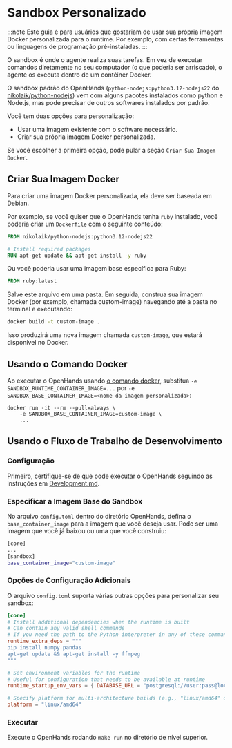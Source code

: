# Sandbox Personalizado

:::note
Este guia é para usuários que gostariam de usar sua própria imagem Docker personalizada para o runtime. Por exemplo,
com certas ferramentas ou linguagens de programação pré-instaladas.
:::

O sandbox é onde o agente realiza suas tarefas. Em vez de executar comandos diretamente no seu computador
(o que poderia ser arriscado), o agente os executa dentro de um contêiner Docker.

O sandbox padrão do OpenHands (`python-nodejs:python3.12-nodejs22`
do [nikolaik/python-nodejs](https://hub.docker.com/r/nikolaik/python-nodejs)) vem com alguns pacotes instalados como
python e Node.js, mas pode precisar de outros softwares instalados por padrão.

Você tem duas opções para personalização:

- Usar uma imagem existente com o software necessário.
- Criar sua própria imagem Docker personalizada.

Se você escolher a primeira opção, pode pular a seção `Criar Sua Imagem Docker`.

## Criar Sua Imagem Docker

Para criar uma imagem Docker personalizada, ela deve ser baseada em Debian.

Por exemplo, se você quiser que o OpenHands tenha `ruby` instalado, você poderia criar um `Dockerfile` com o seguinte conteúdo:

```dockerfile
FROM nikolaik/python-nodejs:python3.12-nodejs22

# Install required packages
RUN apt-get update && apt-get install -y ruby
```

Ou você poderia usar uma imagem base específica para Ruby:

```dockerfile
FROM ruby:latest
```

Salve este arquivo em uma pasta. Em seguida, construa sua imagem Docker (por exemplo, chamada custom-image) navegando até a pasta no
terminal e executando:
```bash
docker build -t custom-image .
```

Isso produzirá uma nova imagem chamada `custom-image`, que estará disponível no Docker.

## Usando o Comando Docker

Ao executar o OpenHands usando [o comando docker](/modules/usage/installation#start-the-app), substitua
`-e SANDBOX_RUNTIME_CONTAINER_IMAGE=...` por `-e SANDBOX_BASE_CONTAINER_IMAGE=<nome da imagem personalizada>`:

```commandline
docker run -it --rm --pull=always \
    -e SANDBOX_BASE_CONTAINER_IMAGE=custom-image \
    ...
```

## Usando o Fluxo de Trabalho de Desenvolvimento

### Configuração

Primeiro, certifique-se de que pode executar o OpenHands seguindo as instruções em [Development.md](https://github.com/All-Hands-AI/OpenHands/blob/main/Development.md).

### Especificar a Imagem Base do Sandbox

No arquivo `config.toml` dentro do diretório OpenHands, defina o `base_container_image` para a imagem que você deseja usar.
Pode ser uma imagem que você já baixou ou uma que você construiu:

```bash
[core]
...
[sandbox]
base_container_image="custom-image"
```

### Opções de Configuração Adicionais

O arquivo `config.toml` suporta várias outras opções para personalizar seu sandbox:

```toml
[core]
# Install additional dependencies when the runtime is built
# Can contain any valid shell commands
# If you need the path to the Python interpreter in any of these commands, you can use the $OH_INTERPRETER_PATH variable
runtime_extra_deps = """
pip install numpy pandas
apt-get update && apt-get install -y ffmpeg
"""

# Set environment variables for the runtime
# Useful for configuration that needs to be available at runtime
runtime_startup_env_vars = { DATABASE_URL = "postgresql://user:pass@localhost/db" }

# Specify platform for multi-architecture builds (e.g., "linux/amd64" or "linux/arm64")
platform = "linux/amd64"
```

### Executar

Execute o OpenHands rodando ```make run``` no diretório de nível superior.
